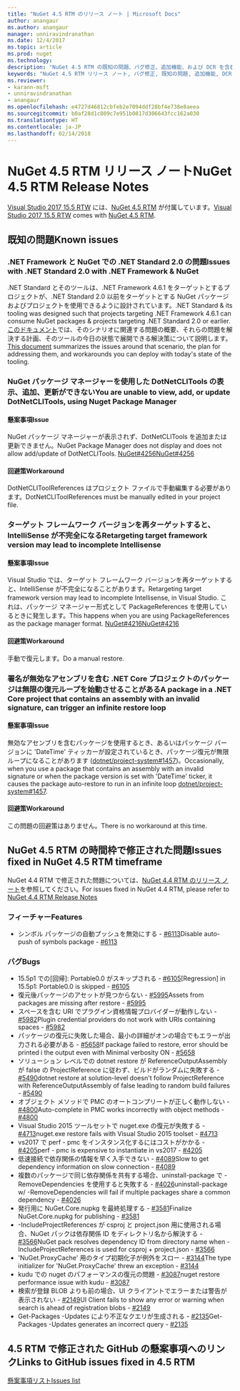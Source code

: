```yaml
---
title: "NuGet 4.5 RTM のリリース ノート | Microsoft Docs"
author: anangaur
ms.author: anangaur
manager: unniravindranathan
ms.date: 12/4/2017
ms.topic: article
ms.prod: nuget
ms.technology: 
description: "NuGet 4.5 RTM の既知の問題、バグ修正、追加機能、および DCR を含む、そのリリース ノートです。"
keywords: "NuGet 4.5 RTM リリース ノート, バグ修正, 既知の問題, 追加機能, DCR"
ms.reviewer:
- karann-msft
- unniravindranathan
- anangaur
ms.openlocfilehash: e4727d46812cbfeb2e7094ddf28bf4e738e8aeea
ms.sourcegitcommit: b0af28d1c809c7e951b0817d306643fcc162a030
ms.translationtype: HT
ms.contentlocale: ja-JP
ms.lasthandoff: 02/14/2018
---
```

# <a name="nuget-45-rtm-release-notes"></a><span data-ttu-id="5f62b-104">NuGet 4.5 RTM リリース ノート</span><span class="sxs-lookup"><span data-stu-id="5f62b-104">NuGet 4.5 RTM Release Notes</span></span>

<span data-ttu-id="5f62b-105">[Visual Studio 2017 15.5 RTW](https://www.visualstudio.com/news/releasenotes/vs2017-relnotes) には、[NuGet 4.5 RTM](https://dist.nuget.org/win-x86-commandline/v4.5.0/nuget.exe) が付属しています。</span><span class="sxs-lookup"><span data-stu-id="5f62b-105">[Visual Studio 2017 15.5 RTW](https://www.visualstudio.com/news/releasenotes/vs2017-relnotes) comes with [NuGet 4.5 RTM](https://dist.nuget.org/win-x86-commandline/v4.5.0/nuget.exe).</span></span>

## <a name="known-issues"></a><span data-ttu-id="5f62b-106">既知の問題</span><span class="sxs-lookup"><span data-stu-id="5f62b-106">Known issues</span></span>

### <a name="issues-with-net-standard-20-with-net-framework--nuget"></a><span data-ttu-id="5f62b-107">.NET Framework と NuGet での .NET Standard 2.0 の問題</span><span class="sxs-lookup"><span data-stu-id="5f62b-107">Issues with .NET Standard 2.0 with .NET Framework & NuGet</span></span> 

<span data-ttu-id="5f62b-108">.NET Standard とそのツールは、.NET Framework 4.6.1 をターゲットとするプロジェクトが、.NET Standard 2.0 以前をターゲットとする NuGet パッケージおよびプロジェクトを使用できるように設計されています。</span><span class="sxs-lookup"><span data-stu-id="5f62b-108">.NET Standard & its tooling was designed such that projects targeting .NET Framework 4.6.1 can consume NuGet packages & projects targeting .NET Standard 2.0 or earlier.</span></span> <span data-ttu-id="5f62b-109">[このドキュメント](https://github.com/dotnet/standard/issues/481)では、そのシナリオに関連する問題の概要、それらの問題を解決する計画、そのツールの今日の状態で展開できる解決策について説明します。</span><span class="sxs-lookup"><span data-stu-id="5f62b-109">[This document](https://github.com/dotnet/standard/issues/481) summarizes the issues around that scenario, the plan for addressing them, and workarounds you can deploy with today's state of the tooling.</span></span>

### <a name="you-are-unable-to-view-add-or-update-dotnetclitools-using-nuget-package-manager"></a><span data-ttu-id="5f62b-110">NuGet パッケージ マネージャーを使用した DotNetCLITools の表示、追加、更新ができない</span><span class="sxs-lookup"><span data-stu-id="5f62b-110">You are unable to view, add, or update DotNetCLITools, using Nuget Package Manager</span></span>

#### <a name="issue"></a><span data-ttu-id="5f62b-111">懸案事項</span><span class="sxs-lookup"><span data-stu-id="5f62b-111">Issue</span></span>

<span data-ttu-id="5f62b-112">NuGet パッケージ マネージャーが表示されず、DotNetCLITools を追加または更新できません。</span><span class="sxs-lookup"><span data-stu-id="5f62b-112">NuGet Package Manager does not display and does not allow add/update of DotNetCLITools.</span></span> [<span data-ttu-id="5f62b-113">NuGet#4256</span><span class="sxs-lookup"><span data-stu-id="5f62b-113">NuGet#4256</span></span>](https://github.com/NuGet/Home/issues/4256)

#### <a name="workaround"></a><span data-ttu-id="5f62b-114">回避策</span><span class="sxs-lookup"><span data-stu-id="5f62b-114">Workaround</span></span>

<span data-ttu-id="5f62b-115">DotNetCLIToolReferences はプロジェクト ファイルで手動編集する必要があります。</span><span class="sxs-lookup"><span data-stu-id="5f62b-115">DotNetCLIToolReferences must be manually edited in your project file.</span></span>

### <a name="retargeting-target-framework-version-may-lead-to-incomplete-intellisense"></a><span data-ttu-id="5f62b-116">ターゲット フレームワーク バージョンを再ターゲットすると、IntelliSense が不完全になる</span><span class="sxs-lookup"><span data-stu-id="5f62b-116">Retargeting target framework version may lead to incomplete Intellisense</span></span>

#### <a name="issue"></a><span data-ttu-id="5f62b-117">懸案事項</span><span class="sxs-lookup"><span data-stu-id="5f62b-117">Issue</span></span>

<span data-ttu-id="5f62b-118">Visual Studio では、ターゲット フレームワーク バージョンを再ターゲットすると、IntelliSense が不完全になることがあります。</span><span class="sxs-lookup"><span data-stu-id="5f62b-118">Retargeting target framework version may lead to incomplete Intellisense, in Visual Studio.</span></span> <span data-ttu-id="5f62b-119">これは、パッケージ マネージャー形式として PackageReferences を使用しているときに発生します。</span><span class="sxs-lookup"><span data-stu-id="5f62b-119">This happens when you are using PackageReferences as the package manager format.</span></span> [<span data-ttu-id="5f62b-120">NuGet#4216</span><span class="sxs-lookup"><span data-stu-id="5f62b-120">NuGet#4216</span></span>](https://github.com/NuGet/Home/issues/4216)

#### <a name="workaround"></a><span data-ttu-id="5f62b-121">回避策</span><span class="sxs-lookup"><span data-stu-id="5f62b-121">Workaround</span></span>

<span data-ttu-id="5f62b-122">手動で復元します。</span><span class="sxs-lookup"><span data-stu-id="5f62b-122">Do a manual restore.</span></span>

### <a name="a-package-in-a-net-core-project-that-contains-an-assembly-with-an-invalid-signature-can-trigger-an-infinite-restore-loop"></a><span data-ttu-id="5f62b-123">署名が無効なアセンブリを含む .NET Core プロジェクトのパッケージは無限の復元ループを始動させることがある</span><span class="sxs-lookup"><span data-stu-id="5f62b-123">A package in a .NET Core project that contains an assembly with an invalid signature, can trigger an infinite restore loop</span></span>

#### <a name="issue"></a><span data-ttu-id="5f62b-124">懸案事項</span><span class="sxs-lookup"><span data-stu-id="5f62b-124">Issue</span></span>

<span data-ttu-id="5f62b-125">無効なアセンブリを含むパッケージを使用するとき、あるいはパッケージ バージョンに 'DateTime' ティッカーが設定されているとき、パッケージ復元が無限ループになることがあります ([dotnet/project-system#1457](https://github.com/dotnet/project-system/issues/1457))。</span><span class="sxs-lookup"><span data-stu-id="5f62b-125">Occasionally, when you use a package that contains an assembly with an invalid signature or when the package version is set with 'DateTime' ticker, it causes the package auto-restore to run in an infinite loop [dotnet/project-system#1457](https://github.com/dotnet/project-system/issues/1457).</span></span>

#### <a name="workaround"></a><span data-ttu-id="5f62b-126">回避策</span><span class="sxs-lookup"><span data-stu-id="5f62b-126">Workaround</span></span>

<span data-ttu-id="5f62b-127">この問題の回避策はありません。</span><span class="sxs-lookup"><span data-stu-id="5f62b-127">There is no workaround at this time.</span></span>

## <a name="issues-fixed-in-nuget-45-rtm-timeframe"></a><span data-ttu-id="5f62b-128">NuGet 4.5 RTM の時間枠で修正された問題</span><span class="sxs-lookup"><span data-stu-id="5f62b-128">Issues fixed in NuGet 4.5 RTM timeframe</span></span>

<span data-ttu-id="5f62b-129">NuGet 4.4 RTM で修正された問題については、[NuGet 4.4 RTM のリリース ノート](../release-notes/nuget-4.4-RTM.md)を参照してください。</span><span class="sxs-lookup"><span data-stu-id="5f62b-129">For issues fixed in NuGet 4.4 RTM, please refer to [NuGet 4.4 RTM Release Notes](../release-notes/nuget-4.4-RTM.md)</span></span> 

### <a name="features"></a><span data-ttu-id="5f62b-130">フィーチャー</span><span class="sxs-lookup"><span data-stu-id="5f62b-130">Features</span></span>

- <span data-ttu-id="5f62b-131">シンボル パッケージの自動プッシュを無効にする - [#6113](https://github.com/NuGet/Home/issues/6113)</span><span class="sxs-lookup"><span data-stu-id="5f62b-131">Disable auto-push of symbols package - [#6113](https://github.com/NuGet/Home/issues/6113)</span></span>

### <a name="bugs"></a><span data-ttu-id="5f62b-132">バグ</span><span class="sxs-lookup"><span data-stu-id="5f62b-132">Bugs</span></span>

- <span data-ttu-id="5f62b-133">15.5p1 での[回帰]: Portable0.0 がスキップされる - [#6105](https://github.com/NuGet/Home/issues/6105)</span><span class="sxs-lookup"><span data-stu-id="5f62b-133">[Regression] in 15.5p1: Portable0.0 is skipped - [#6105](https://github.com/NuGet/Home/issues/6105)</span></span>
- <span data-ttu-id="5f62b-134">復元後パッケージのアセットが見つからない - [#5995](https://github.com/NuGet/Home/issues/5995)</span><span class="sxs-lookup"><span data-stu-id="5f62b-134">Assets from packages are missing after restore - [#5995](https://github.com/NuGet/Home/issues/5995)</span></span>
- <span data-ttu-id="5f62b-135">スペースを含む URI でプラグイン資格情報プロバイダーが動作しない - [#5982](https://github.com/NuGet/Home/issues/5982)</span><span class="sxs-lookup"><span data-stu-id="5f62b-135">Plugin credential providers do not work with URIs containing spaces - [#5982](https://github.com/NuGet/Home/issues/5982)</span></span>
- <span data-ttu-id="5f62b-136">パッケージの復元に失敗した場合、最小の詳細がオンの場合でもエラーが出力される必要がある - [#5658](https://github.com/NuGet/Home/issues/5658)</span><span class="sxs-lookup"><span data-stu-id="5f62b-136">If package failed to restore, error should be printed i the output even with Minimal verbosity ON - [#5658](https://github.com/NuGet/Home/issues/5658)</span></span>
- <span data-ttu-id="5f62b-137">ソリューション レベルでの dotnet restore が ReferenceOutputAssembly が false の ProjectReference に従わず、ビルドがランダムに失敗する - [#5490](https://github.com/NuGet/Home/issues/5490)</span><span class="sxs-lookup"><span data-stu-id="5f62b-137">dotnet restore at solution-level doesn't follow ProjectReference with ReferenceOutputAssembly of false leading to random build failures - [#5490](https://github.com/NuGet/Home/issues/5490)</span></span>
- <span data-ttu-id="5f62b-138">オブジェクト メソッドで PMC のオートコンプリートが正しく動作しない - [#4800](https://github.com/NuGet/Home/issues/4800)</span><span class="sxs-lookup"><span data-stu-id="5f62b-138">Auto-complete in PMC works incorrectly with object methods - [#4800](https://github.com/NuGet/Home/issues/4800)</span></span>
- <span data-ttu-id="5f62b-139">Visual Studio 2015 ツールセットで nuget.exe の復元が失敗する - [#4713](https://github.com/NuGet/Home/issues/4713)</span><span class="sxs-lookup"><span data-stu-id="5f62b-139">nuget.exe restore fails with Visual Studio 2015 toolset - [#4713](https://github.com/NuGet/Home/issues/4713)</span></span>
- <span data-ttu-id="5f62b-140">vs2017 で perf - pmc をインスタンス化するにはコストがかかる - [#4205](https://github.com/NuGet/Home/issues/4205)</span><span class="sxs-lookup"><span data-stu-id="5f62b-140">perf - pmc is expensive to instantiate in vs2017 - [#4205](https://github.com/NuGet/Home/issues/4205)</span></span>
- <span data-ttu-id="5f62b-141">低速接続で依存関係の情報を早く入手できない - [#4089](https://github.com/NuGet/Home/issues/4089)</span><span class="sxs-lookup"><span data-stu-id="5f62b-141">Slow to get dependency information on slow connection - [#4089](https://github.com/NuGet/Home/issues/4089)</span></span>
- <span data-ttu-id="5f62b-142">複数のパッケージで同じ依存関係を共有する場合、uninstall-package で -RemoveDependencies を使用すると失敗する - [#4026](https://github.com/NuGet/Home/issues/4026)</span><span class="sxs-lookup"><span data-stu-id="5f62b-142">uninstall-package w/ -RemoveDependencies will fail if multiple packages share a common dependency - [#4026](https://github.com/NuGet/Home/issues/4026)</span></span>
- <span data-ttu-id="5f62b-143">発行用に NuGet.Core.nupkg を最終処理する - [#3581](https://github.com/NuGet/Home/issues/3581)</span><span class="sxs-lookup"><span data-stu-id="5f62b-143">Finalize NuGet.Core.nupkg for publishing - [#3581](https://github.com/NuGet/Home/issues/3581)</span></span>
- <span data-ttu-id="5f62b-144">-IncludeProjectReferences が csproj と project.json 用に使用される場合、NuGet パックは依存関係 ID をディレクトリ名から解決する - [#3566](https://github.com/NuGet/Home/issues/3566)</span><span class="sxs-lookup"><span data-stu-id="5f62b-144">NuGet pack resolves dependency ID from directory name when -IncludeProjectReferences is used for csproj + project.json - [#3566](https://github.com/NuGet/Home/issues/3566)</span></span>
- <span data-ttu-id="5f62b-145">'NuGet.ProxyCache' 用のタイプ初期化子が例外をスロー - [#3144](https://github.com/NuGet/Home/issues/3144)</span><span class="sxs-lookup"><span data-stu-id="5f62b-145">The type initializer for 'NuGet.ProxyCache' threw an exception - [#3144](https://github.com/NuGet/Home/issues/3144)</span></span>
- <span data-ttu-id="5f62b-146">kudu での nuget のパフォーマンスの復元の問題 - [#3087](https://github.com/NuGet/Home/issues/3087)</span><span class="sxs-lookup"><span data-stu-id="5f62b-146">nuget restore performance issue with kudu - [#3087](https://github.com/NuGet/Home/issues/3087)</span></span>
- <span data-ttu-id="5f62b-147">検索が登録 BLOB よりも前の場合、UI クライアントでエラーまたは警告が表示されない - [#2149](https://github.com/NuGet/Home/issues/2149)</span><span class="sxs-lookup"><span data-stu-id="5f62b-147">UI Client fails to show any error or warning when search is ahead of registration blobs - [#2149](https://github.com/NuGet/Home/issues/2149)</span></span>
- <span data-ttu-id="5f62b-148">Get-Packages -Updates により不正なクエリが生成される - [#2135](https://github.com/NuGet/Home/issues/2135)</span><span class="sxs-lookup"><span data-stu-id="5f62b-148">Get-Packages -Updates generates an incorrect query - [#2135](https://github.com/NuGet/Home/issues/2135)</span></span>

## <a name="links-to-github-issues-fixed-in-45-rtm"></a><span data-ttu-id="5f62b-149">4.5 RTM で修正された GitHub の懸案事項へのリンク</span><span class="sxs-lookup"><span data-stu-id="5f62b-149">Links to GitHub issues fixed in 4.5 RTM</span></span>

[<span data-ttu-id="5f62b-150">懸案事項リスト</span><span class="sxs-lookup"><span data-stu-id="5f62b-150">Issues list</span></span>](https://github.com/NuGet/Home/issues?q=is%3Aissue+milestone%3A4.5+is%3Aclosed)
